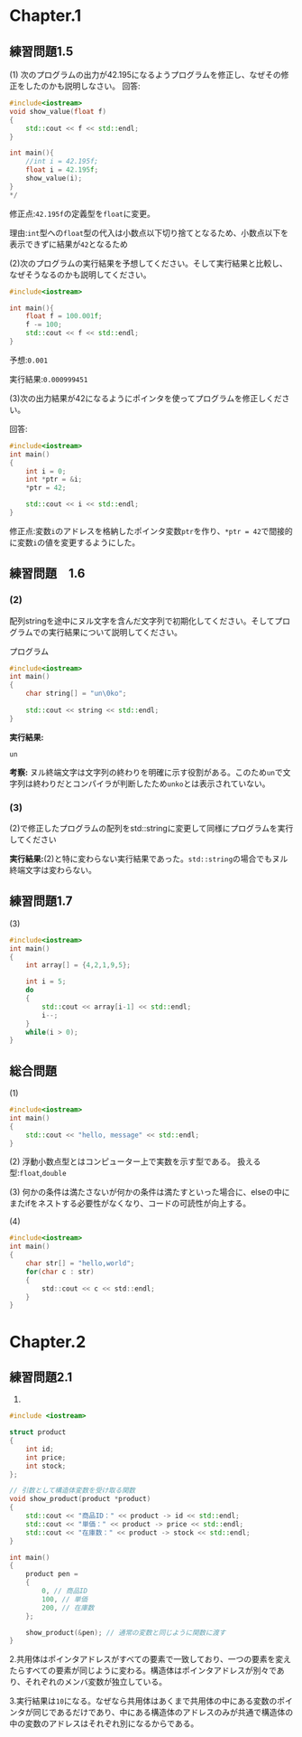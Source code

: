 # Chapter.1
## 練習問題1.5
(1)
次のプログラムの出力が42.195になるようプログラムを修正し、なぜその修正をしたのかも説明しなさい。
回答:
```cpp
#include<iostream>
void show_value(float f)
{
    std::cout << f << std::endl;
}

int main(){
    //int i = 42.195f;
    float i = 42.195f; 
    show_value(i);
}
*/
```

修正点:`42.195f`の定義型を`float`に変更。

理由:`int`型への`float`型の代入は小数点以下切り捨てとなるため、小数点以下を表示できずに結果が`42`となるため

(2)次のプログラムの実行結果を予想してください。そして実行結果と比較し、なぜそうなるのかも説明してください。

```cpp
#include<iostream>

int main(){
    float f = 100.001f;
    f -= 100;
    std::cout << f << std::endl;
}
```
予想:`0.001`

実行結果:`0.000999451`

(3)次の出力結果が42になるようにポインタを使ってプログラムを修正しください。

回答:
```cpp
#include<iostream>
int main()
{
    int i = 0;
    int *ptr = &i;
    *ptr = 42;

    std::cout << i << std::endl;   
}
```

修正点:変数`i`のアドレスを格納したポインタ変数`ptr`を作り、`*ptr = 42`で間接的に変数`i`の値を変更するようにした。

## 練習問題　1.6
### (2)
配列stringを途中にヌル文字を含んだ文字列で初期化してください。そしてプログラムでの実行結果について説明してください。

プログラム
```cpp
#include<iostream>
int main()
{
    char string[] = "un\0ko";
    
    std::cout << string << std::endl; 
}
```

**実行結果:**
```
un
```

**考察:** ヌル終端文字は文字列の終わりを明確に示す役割がある。このため`un`で文字列は終わりだとコンパイラが判断したため`unko`とは表示されていない。

### (3)
(2)で修正したプログラムの配列をstd::stringに変更して同様にプログラムを実行してください

**実行結果:**(2)と特に変わらない実行結果であった。`std::string`の場合でもヌル終端文字は変わらない。

## 練習問題1.7
(3)
```cpp
#include<iostream>
int main()
{
    int array[] = {4,2,1,9,5};

    int i = 5;
    do
    {
        std::cout << array[i-1] << std::endl;
        i--;
    }
    while(i > 0);
}
```
## 総合問題
(1)
```cpp
#include<iostream>
int main()
{
    std::cout << "hello, message" << std::endl;
}
```
(2)
浮動小数点型とはコンピューター上で実数を示す型である。
扱える型:`float`,`double`

(3)
何かの条件は満たさないが何かの条件は満たすといった場合に、elseの中にまたifをネストする必要性がなくなり、コードの可読性が向上する。

(4)
```c
#include<iostream>
int main()
{
    char str[] = "hello,world";
    for(char c : str)
    {
        std::cout << c << std::endl;
    }
}
```

# Chapter.2
## 練習問題2.1
1.
```cpp
#include <iostream>

struct product
{
    int id;
    int price;
    int stock;
};

// 引数として構造体変数を受け取る関数
void show_product(product *product)
{
    std::cout << "商品ID：" << product -> id << std::endl;
    std::cout << "単価：" << product -> price << std::endl;
    std::cout << "在庫数：" << product -> stock << std::endl;
}

int main()
{
    product pen =
    {
        0, // 商品ID
        100, // 単価
        200, // 在庫数
    };

    show_product(&pen); // 通常の変数と同じように関数に渡す
}
```
2.共用体はポインタアドレスがすべての要素で一致しており、一つの要素を変えたらすべての要素が同じように変わる。構造体はポインタアドレスが別々であり、それぞれのメンバ変数が独立している。

3.実行結果は`10`になる。なぜなら共用体はあくまで共用体の中にある変数のポインタが同じであるだけであり、中にある構造体のアドレスのみが共通で構造体の中の変数のアドレスはそれぞれ別になるからである。


